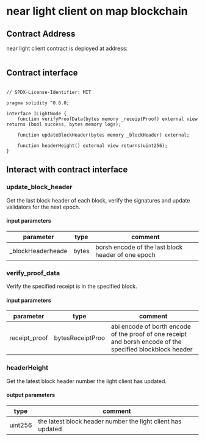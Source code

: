# near light client on map blockchain

## Contract Address

near light client contract is deployed at address:

```

```

## Contract interface

```

// SPDX-License-Identifier: MIT

pragma solidity ^0.8.0;

interface ILightNode {
    function verifyProofData(bytes memory _receiptProof) external view returns (bool success, bytes memory logs);

    function updateBlockHeader(bytes memory _blockHeader) external;

    function headerHeight() external view returns(uint256);
}
```

## Interact with contract interface

### update_block_header

Get the last block header of each block, verify the signatures and update validators for the next epoch.

#### input parameters

| parameter         | type  | comment                                            |
| ----------------- | ----- | -------------------------------------------------- |
| _blockHeaderheade | bytes | borsh encode of the last block header of one epoch |

### verify_proof_data

Verify the specified receipt is in the specified block.

#### input parameters

| parameter     | type             | comment                                                                                                       |
| ------------- | ---------------- | ------------------------------------------------------------------------------------------------------------- |
| receipt_proof | bytesReceiptProo | abi encode of borth encode of the proof of one receipt and borsh encode of the specified blockblock header  |


### headerHeight

Get the latest block header number the light client has updated.

#### output parameters

| type    | comment                                                     |
| ------- | ----------------------------------------------------------- |
| uint256 | the latest block header number the light client has updated |
